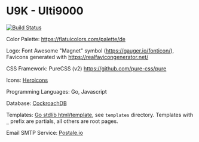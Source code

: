# U9K - Ulti9000

[![Build Status](https://drone.cubieserver.de/api/badges/jh/u9k/status.svg)](https://drone.cubieserver.de/jh/u9k)

Color Palette: https://flatuicolors.com/palette/de

Logo: Font Awesome "Magnet" symbol (https://gauger.io/fonticon/), Favicons generated with https://realfavicongenerator.net/

CSS Framework: PureCSS (v2) https://github.com/pure-css/pure

Icons: [Heroicons](https://heroicons.dev/)

Programming Languages: Go, Javascript

Database: [CockroachDB](https://www.cockroachlabs.com/product/)

Templates: [Go stdlib html/template](https://godoc.org/pkg/html/template), see `templates` directory. Templates with `_` prefix are partials, all others are root pages.

Email SMTP Service: [Postale.io](https://postale.io/)
